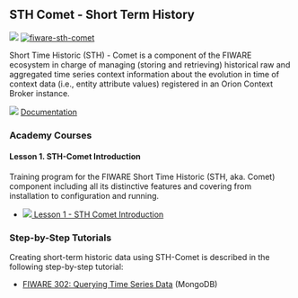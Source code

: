 <hr class="core" style="display:none"/>
<h2>STH Comet - Short Term History</h2>

[![](https://nexus.lab.fiware.org/repository/raw/public/badges/chapters/core.svg)](https://github.com/FIWARE/catalogue/blob/master/core/README.md)
[![fiware-sth-comet](https://nexus.lab.fiware.org/repository/raw/public/badges/stackoverflow/sth-comet.svg)](https://stackoverflow.com/questions/tagged/fiware-sth-comet)

Short Time Historic (STH) - Comet is a component of the FIWARE ecosystem in charge of managing (storing and retrieving)
historical raw and aggregated time series context information about the evolution in time of context data (i.e., entity
attribute values) registered in an Orion Context Broker instance.

![](https://fiware.github.io/academy/img/books.png) [Documentation](https://fiware-sth-comet.rtfd.io)

<h3>Academy Courses</h3>

<h4>Lesson 1. STH-Comet Introduction</h4>

Training program for the FIWARE Short Time Historic (STH, aka. Comet) component including all its distinctive features
and covering from installation to configuration and running.

-   <a href="https://fiware.github.io/academy/sth-comet/sth-comet1.pdf">![](https://fiware.github.io/academy/img/pdf.png)
    Lesson 1 - STH Comet Introduction</a>

<h3>Step-by-Step Tutorials</h3>

Creating short-term historic data using STH-Comet is described in the following step-by-step tutorial:

-   [FIWARE 302: Querying Time Series Data](https://fiware-tutorials.readthedocs.io/en/latest/short-term-history)
    (MongoDB)
